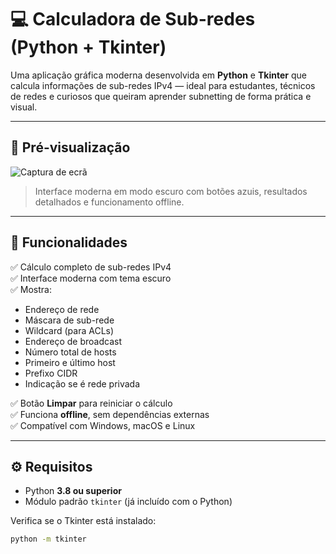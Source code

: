 # 💻 Calculadora de Sub-redes (Python + Tkinter)

Uma aplicação gráfica moderna desenvolvida em **Python** e **Tkinter** que calcula informações de sub-redes IPv4 — ideal para estudantes, técnicos de redes e curiosos que queiram aprender subnetting de forma prática e visual.

---

## 📸 Pré-visualização

![Captura de ecrã](preview.png)  
> Interface moderna em modo escuro com botões azuis, resultados detalhados e funcionamento offline.

---

## 🧠 Funcionalidades

✅ Cálculo completo de sub-redes IPv4  
✅ Interface moderna com tema escuro  
✅ Mostra:
- Endereço de rede  
- Máscara de sub-rede  
- Wildcard (para ACLs)  
- Endereço de broadcast  
- Número total de hosts  
- Primeiro e último host  
- Prefixo CIDR  
- Indicação se é rede privada  

✅ Botão **Limpar** para reiniciar o cálculo  
✅ Funciona **offline**, sem dependências externas  
✅ Compatível com Windows, macOS e Linux  

---

## ⚙️ Requisitos

- Python **3.8 ou superior**  
- Módulo padrão `tkinter` (já incluído com o Python)  

Verifica se o Tkinter está instalado:
```bash
python -m tkinter
